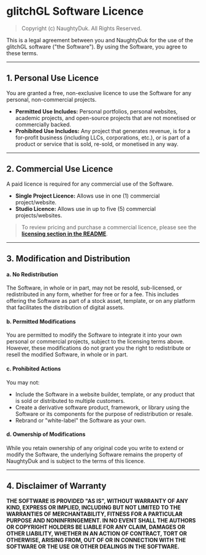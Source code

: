 # glitchGL Software Licence

> Copyright (c) NaughtyDuk. All Rights Reserved.

This is a legal agreement between you and NaughtyDuk for the use of the glitchGL software ("the Software"). By using the Software, you agree to these terms.

---

## 1. Personal Use Licence

You are granted a free, non-exclusive licence to use the Software for any personal, non-commercial projects.

- **Permitted Use Includes:** Personal portfolios, personal websites, academic projects, and open-source projects that are not monetised or commercially backed.
- **Prohibited Use Includes:** Any project that generates revenue, is for a for-profit business (including LLCs, corporations, etc.), or is part of a product or service that is sold, re-sold, or monetised in any way.

---

## 2. Commercial Use Licence

A paid licence is required for any commercial use of the Software.

- **Single Project Licence:** Allows use in one (1) commercial project/website.
- **Studio Licence:** Allows use in up to five (5) commercial projects/websites.

> To review pricing and purchase a commercial licence, please see the **[licensing section in the README](README.md#licence)**.

---

## 3. Modification and Distribution

#### a. No Redistribution

The Software, in whole or in part, may not be resold, sub-licensed, or redistributed in any form, whether for free or for a fee. This includes offering the Software as part of a stock asset, template, or on any platform that facilitates the distribution of digital assets.

#### b. Permitted Modifications

You are permitted to modify the Software to integrate it into your own personal or commercial projects, subject to the licensing terms above. However, these modifications do not grant you the right to redistribute or resell the modified Software, in whole or in part.

#### c. Prohibited Actions

You may not:

- Include the Software in a website builder, template, or any product that is sold or distributed to multiple customers.
- Create a derivative software product, framework, or library using the Software or its components for the purpose of redistribution or resale.
- Rebrand or "white-label" the Software as your own.

#### d. Ownership of Modifications

While you retain ownership of any original code you write to extend or modify the Software, the underlying Software remains the property of NaughtyDuk and is subject to the terms of this licence.

---

## 4. Disclaimer of Warranty

**THE SOFTWARE IS PROVIDED "AS IS", WITHOUT WARRANTY OF ANY KIND, EXPRESS OR IMPLIED, INCLUDING BUT NOT LIMITED TO THE WARRANTIES OF MERCHANTABILITY, FITNESS FOR A PARTICULAR PURPOSE AND NONINFRINGEMENT. IN NO EVENT SHALL THE AUTHORS OR COPYRIGHT HOLDERS BE LIABLE FOR ANY CLAIM, DAMAGES OR OTHER LIABILITY, WHETHER IN AN ACTION OF CONTRACT, TORT OR OTHERWISE, ARISING FROM, OUT OF OR IN CONNECTION WITH THE SOFTWARE OR THE USE OR OTHER DEALINGS IN THE SOFTWARE.**

